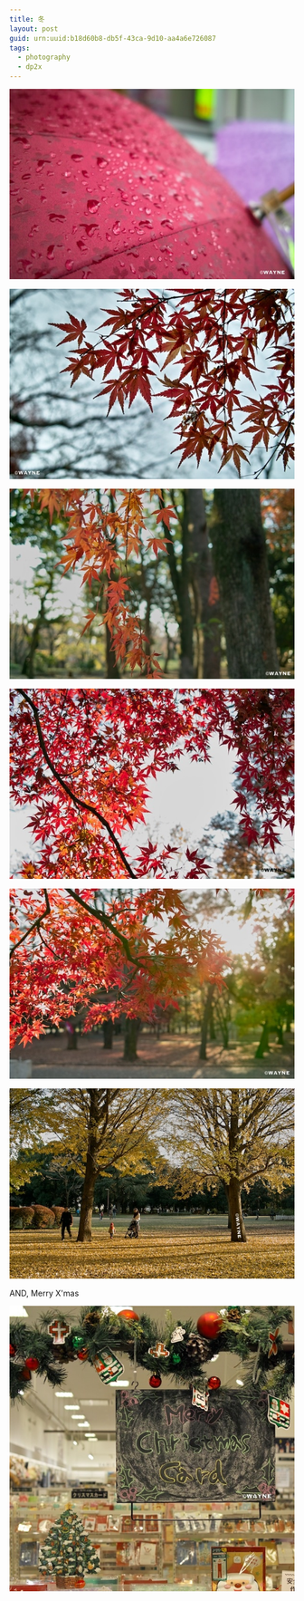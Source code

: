 ```yaml
---
title: 冬
layout: post
guid: urn:uuid:b18d60b8-db5f-43ca-9d10-aa4a6e726087
tags:
  - photography
  - dp2x
---
```


[![](/media/files/2011/12/24/SDIM0099.jpg "")](http://www.flickr.com/photos/lhzhang/6564171485/in/photostream "")

[![](/media/files/2011/12/24/SDIM0160.jpg "")](http://www.flickr.com/photos/lhzhang/6564171515/in/photostream "")

[![](/media/files/2011/12/24/SDIM0254.jpg "")](http://www.flickr.com/photos/lhzhang/6564171533/in/photostream "")

[![](/media/files/2011/12/24/SDIM0259.jpg "")](http://www.flickr.com/photos/lhzhang/6564171553/in/photostream "")

[![](/media/files/2011/12/24/SDIM0260.jpg "")](http://www.flickr.com/photos/lhzhang/6564171569/in/photostream "")

[![](/media/files/2011/12/24/SDIM0289.jpg "")](http://www.flickr.com/photos/lhzhang/6564171587/in/photostream "")

AND, Merry X'mas

[![](/media/files/2011/12/24/SDIM0316.jpg "")](http://www.flickr.com/photos/lhzhang/6564011233/in/photostream "")